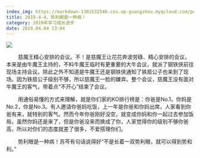 ```yaml
---
index_img: https://markdown-1301532546.cos.ap-guangzhou.myqcloud.com/peipei_blog/20210921144225.jpeg
title: 2019-4-4，势利眼是一种病！
category: 2019年学习成长进步
date: 2019.04.04 13:04
---
```


![](https://markdown-1301532546.cos.ap-guangzhou.myqcloud.com/peipei_blog/20210921144225.jpeg)  



  

        慈魔王精心安排的会议。不！是慈魔王让花花奔波劳碌、精心安排的会议，本来是由牛魔王主持的，不料牛魔王临时有更重要的大牛会议，就派了钢铁侠前往现场主持会议。除此之外不知道是牛魔王还是钢铁侠通知了铁扇公子也来到了现场。因为铁扇公子级别不够，所以慈魔王一脸的嫌弃。整个会议，慈魔王没有面对牛魔王的客气，带着点“不开心”结束了会议。  

        用通俗易懂的方式来理解，就是你们家的KO排行榜是：你爸是No.1，你妈是No.2，你是No.3。有人邀请你爸妈吃饭，上一年是你爸和你妈出席，人家看到你爸有来，就特别的客气。然而今年你爸刚好没空，就变成你妈和你一起过去参加饭局，虽然你妈还是来了，但是你爸没来而换成了你，人家觉得你的级别不够你爸高，所以对你们的态度就差了很多，不爱搭理你们。  

        势利眼是一种病！苏芩有句话说得好“不是长着一双势利眼，就可以得到势和利。”

